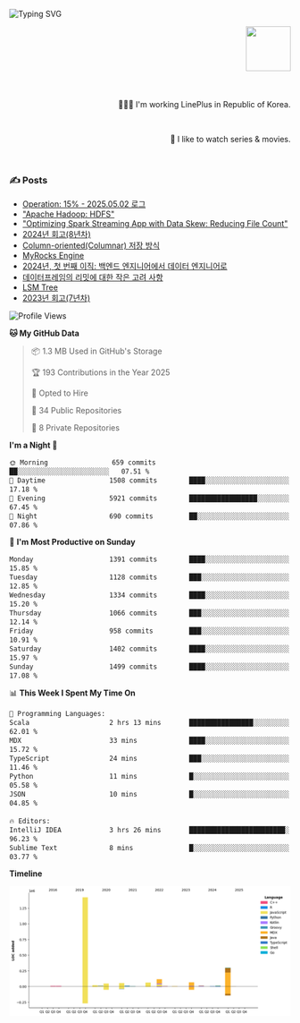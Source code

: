 ![Typing SVG](https://readme-typing-svg.herokuapp.com/?lines=Hello,+I'm+Changkwon+😎&height=150&width=1024&size=40&color=458588&background=282828&center=true&vCenter=true&multiline=false&duration=2000&pause=0)

<div align=right>
  <a href="https://github.com/devxb/gitanimals">
    <img
      src="https://render.gitanimals.org/lines/spearkkk?pet-id=624227435622945015"
      width="80"
      height="80"
    />
  </a>
  <br/>
  <br/>  
  <br/>
  
  👨🏼‍💻 I'm working LinePlus in Republic of Korea.
  
  <br/>
  
  🍿 I like to watch series & movies.
  
  <br/>

</div>
  
<div align=left>
  
  <div>
    
  ### ✍️ Posts
    
  </div>
  
  <!-- BLOGPOSTS:START -->
- [Operation: 15% - 2025.05.02 로그](https://spearkkk.dev/kr/blog/operation-15-log-2025-05-02)
- ["Apache Hadoop: HDFS"](https://spearkkk.dev/kr/blog/apache-hadoop-hdfs)
- ["Optimizing Spark Streaming App with Data Skew: Reducing File Count"](https://spearkkk.dev/kr/blog/optimizing-spark-streaming-app-with-data-skew-reducing-file-count)
- [2024년 회고(8년차)](https://spearkkk.dev/kr/blog/8th-year-retrospect)
- [Column-oriented(Columnar) 저장 방식](https://spearkkk.dev/kr/blog/column-oriented)
- [MyRocks Engine](https://spearkkk.dev/kr/blog/my-rocks_engine)
- [2024년, 첫 번째 이직: 백엔드 엔지니어에서 데이터 엔지니어로](https://spearkkk.dev/kr/blog/2024-first-changing-company-from-backend-to-data-engineer)
- [데이터프레임의 리밋에 대한 작은 고려 사항](https://spearkkk.dev/kr/blog/dataframe-limit)
- [LSM Tree](https://spearkkk.dev/kr/blog/lsm-tree)
- [2023년 회고(7년차)](https://spearkkk.dev/kr/blog/7th-year-retrospect)
<!-- BLOGPOSTS:END -->

  
<!--START_SECTION:waka-->
![Profile Views](http://img.shields.io/badge/Profile%20Views-0-blue)

**🐱 My GitHub Data** 

> 📦 1.3 MB Used in GitHub's Storage 
 > 
> 🏆 193 Contributions in the Year 2025
 > 
> 💼 Opted to Hire
 > 
> 📜 34 Public Repositories 
 > 
> 🔑 8 Private Repositories 
 > 
**I'm a Night 🦉** 

```text
🌞 Morning                659 commits         ██░░░░░░░░░░░░░░░░░░░░░░░   07.51 % 
🌆 Daytime                1508 commits        ████░░░░░░░░░░░░░░░░░░░░░   17.18 % 
🌃 Evening                5921 commits        █████████████████░░░░░░░░   67.45 % 
🌙 Night                  690 commits         ██░░░░░░░░░░░░░░░░░░░░░░░   07.86 % 
```
📅 **I'm Most Productive on Sunday** 

```text
Monday                   1391 commits        ████░░░░░░░░░░░░░░░░░░░░░   15.85 % 
Tuesday                  1128 commits        ███░░░░░░░░░░░░░░░░░░░░░░   12.85 % 
Wednesday                1334 commits        ████░░░░░░░░░░░░░░░░░░░░░   15.20 % 
Thursday                 1066 commits        ███░░░░░░░░░░░░░░░░░░░░░░   12.14 % 
Friday                   958 commits         ███░░░░░░░░░░░░░░░░░░░░░░   10.91 % 
Saturday                 1402 commits        ████░░░░░░░░░░░░░░░░░░░░░   15.97 % 
Sunday                   1499 commits        ████░░░░░░░░░░░░░░░░░░░░░   17.08 % 
```


📊 **This Week I Spent My Time On** 

```text
💬 Programming Languages: 
Scala                    2 hrs 13 mins       ████████████████░░░░░░░░░   62.01 % 
MDX                      33 mins             ████░░░░░░░░░░░░░░░░░░░░░   15.72 % 
TypeScript               24 mins             ███░░░░░░░░░░░░░░░░░░░░░░   11.46 % 
Python                   11 mins             █░░░░░░░░░░░░░░░░░░░░░░░░   05.58 % 
JSON                     10 mins             █░░░░░░░░░░░░░░░░░░░░░░░░   04.85 % 

🔥 Editors: 
IntelliJ IDEA            3 hrs 26 mins       ████████████████████████░   96.23 % 
Sublime Text             8 mins              █░░░░░░░░░░░░░░░░░░░░░░░░   03.77 % 
```

**Timeline**

![Lines of Code chart](https://raw.githubusercontent.com/spearkkk/spearkkk/main/assets/bar_graph.png)


<!--END_SECTION:waka-->
</div>

